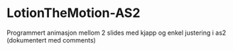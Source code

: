 # LotionTheMotion-AS2
Programmert animasjon mellom 2 slides med kjapp og enkel justering i as2 (dokumentert med comments)
